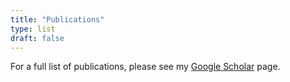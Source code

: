 ```yaml
---
title: "Publications"
type: list
draft: false
---
```


For a full list of publications, please see my [Google Scholar](https://scholar.google.com/citations?user=6kilqX0AAAAJ&hl=en) page.